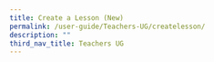```yaml
---
title: Create a Lesson (New)
permalink: /user-guide/Teachers-UG/createlesson/
description: ""
third_nav_title: Teachers UG
---
```

